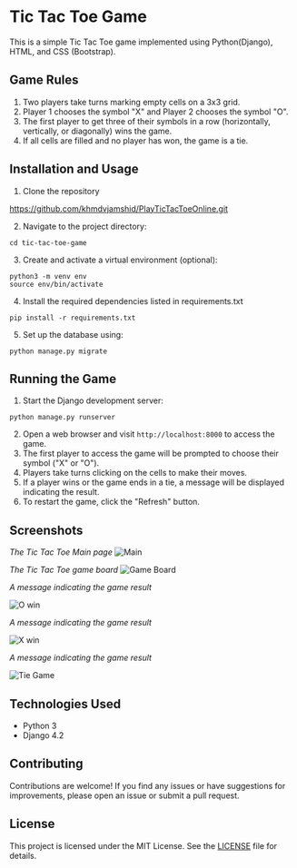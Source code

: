 # Tic Tac Toe Game

This is a simple Tic Tac Toe game implemented using Python(Django), HTML, and CSS (Bootstrap).

## Game Rules

1. Two players take turns marking empty cells on a 3x3 grid.
2. Player 1 chooses the symbol "X" and Player 2 chooses the symbol "O".
3. The first player to get three of their symbols in a row (horizontally, vertically, or diagonally) wins the game.
4. If all cells are filled and no player has won, the game is a tie.

## Installation and Usage

1. Clone the repository

https://github.com/khmdvjamshid/PlayTicTacToeOnline.git

2. Navigate to the project directory:
```console
cd tic-tac-toe-game
```

3. Create and activate a virtual environment (optional):
```console
python3 -m venv env
source env/bin/activate
```

4. Install the required dependencies listed in requirements.txt
```console
pip install -r requirements.txt
```
5. Set up the database using:
```console
python manage.py migrate
```

## Running the Game

1. Start the Django development server: 
```console
python manage.py runserver
```
2. Open a web browser and visit `http://localhost:8000` to access the game.
3. The first player to access the game will be prompted to choose their symbol ("X" or "O").
4. Players take turns clicking on the cells to make their moves.
5. If a player wins or the game ends in a tie, a message will be displayed indicating the result.
6. To restart the game, click the "Refresh" button.

## Screenshots
_The Tic Tac Toe Main page_
![Main](screenshots/t-main.png)

_The Tic Tac Toe game board_
![Game Board](screenshots/t-game-screen.png)

_A message indicating the game result_

![O win](screenshots/t-O-win.png)

_A message indicating the game result_

![X win](screenshots/t-X-win.png)

_A message indicating the game result_

![Tie Game](screenshots/t-tiegame.png)







## Technologies Used

* Python 3
* Django 4.2

## Contributing

Contributions are welcome! If you find any issues or have suggestions for improvements, please open an issue or submit a pull request.

## License

This project is licensed under the MIT License. See the [LICENSE](LICENCE) file for details.

